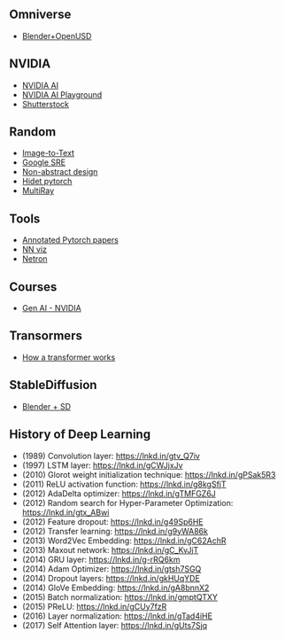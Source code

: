 ## Omniverse
- [Blender+OpenUSD](https://blogs.nvidia.com/blog/2023/09/19/industrial-designer-blender-openusd-ai/?ncid=so-link-392938)

## NVIDIA
- [NVIDIA AI](https://www.youtube.com/watch?v=um8BhDSuzoY)
- [NVIDIA AI Playground](https://catalog.ngc.nvidia.com/orgs/nvidia/teams/playground/models/clip?ncid=so-link-573153-vt33&=&linkId=100000213952591)
- [Shutterstock](https://blogs.nvidia.com/blog/2023/08/08/shutterstock-generative-ai-picasso-360-hdri__trashed/?ncid=so-link-293413)

## Random
- [Image-to-Text](https://huggingface.co/collections/merve/image-to-text-models-650a005f5ac587b3f37de934)
- [Google SRE](https://sre.google/)
- [Non-abstract design](https://sre.google/workbook/non-abstract-design/)
- [Hidet pytorch](https://pytorch.org/blog/introducing-hidet/)
- [MultiRay](https://ai.meta.com/blog/multiray-large-scale-AI-models/?utm_source=linkedin&utm_medium=organic_social&utm_campaign=blog)

## Tools
- [Annotated Pytorch papers](https://nn.labml.ai/)
- [NN viz](http://alexlenail.me/NN-SVG/)
- [Netron](https://netron.app/?url=https://github.com/AlexeyAB/darknet/raw/master/cfg/yolo.cfg)

## Courses
- [Gen AI - NVIDIA](https://courses.nvidia.com/courses/course-v1:DLI+S-FX-07+V1/)

## Transormers
- [How a transformer works](https://www.youtube.com/watch?v=IGu7ivuy1Ag)

## StableDiffusion
- [Blender + SD](https://github.com/huggingface/diffusers/releases/tag/v0.10.0)

## History of Deep Learning

- (1989) Convolution layer: https://lnkd.in/gtv_Q7iv
- (1997) LSTM layer: https://lnkd.in/gCWJjxJv
- (2010) Glorot weight initialization technique: https://lnkd.in/gPSak5R3
- (2011) ReLU activation function: https://lnkd.in/g8kgSfjT
- (2012) AdaDelta optimizer: https://lnkd.in/gTMFGZ6J
- (2012) Random search for Hyper-Parameter Optimization: https://lnkd.in/gtx_ABwi
- (2012) Feature dropout: https://lnkd.in/g49Sp6HE
- (2012) Transfer learning: https://lnkd.in/g9yWA86k
- (2013) Word2Vec Embedding: https://lnkd.in/gC62AchR 
- (2013) Maxout network: https://lnkd.in/gC_KvJjT
- (2014) GRU layer: https://lnkd.in/g-rRQ6km
- (2014) Adam Optimizer: https://lnkd.in/gtsh7SGQ
- (2014) Dropout layers: https://lnkd.in/gkHUqYDE
- (2014) GloVe Embedding: https://lnkd.in/gA8bnnX2
- (2015) Batch normalization: https://lnkd.in/gmptQTXY
- (2015) PReLU: https://lnkd.in/gCUy7fzR
- (2016) Layer normalization: https://lnkd.in/gTad4iHE
- (2017) Self Attention layer: https://lnkd.in/gUts7Sjq